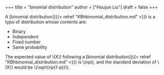 +++
title = "binomial distribution"
author = ["Houjun Liu"]
draft = false
+++

A [binomial distribution]({{< relref "KBhbinomial_distribution.md" >}}) is a typo of distribution whose contents are:

-   Binary
-   Independent
-   Fixed number
-   Same probability

The expected value of \\(X\\) following a [binomial distribution]({{< relref "KBhbinomial_distribution.md" >}}) is \\(np\\), and the standard deviation of \\(X\\) would be \\(\sqrt{np(1-p)}\\).